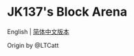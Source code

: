 # JK137's Block Arena
English | [简体中文版本](https://github.com/jk-block-arena/JK-Block-Arena/README_zh_CN.md)

Origin by @LTCatt
